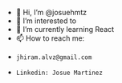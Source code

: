 - 👋 Hi, I’m @josuehmtz
- 👀 I’m interested to
- 🌱 I’m currently learning React
- 📫 How to reach me: 
-     jhiram.alvz@gmail.com
-     Linkedin: Josue Martinez

<!---
josuehmtz/josuehmtz is a ✨ special ✨ repository because its `README.md` (this file) appears on your GitHub profile.
You can click the Preview link to take a look at your changes.
--->
